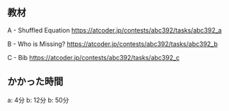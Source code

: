 ## 教材

A - Shuffled Equation
https://atcoder.jp/contests/abc392/tasks/abc392_a

B - Who is Missing?
https://atcoder.jp/contests/abc392/tasks/abc392_b

C - Bib
https://atcoder.jp/contests/abc392/tasks/abc392_c

## かかった時間
a: 4分
b: 12分
b: 50分
